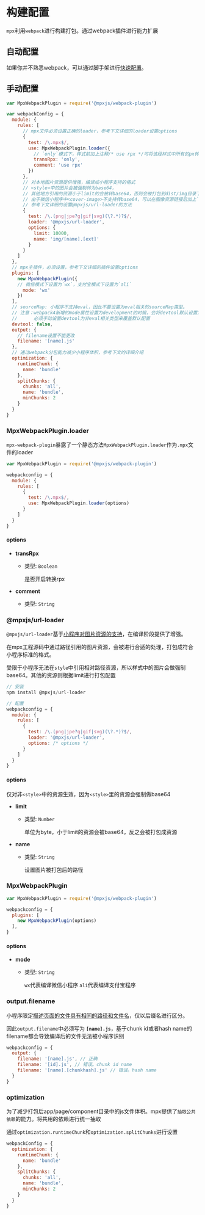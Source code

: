 # 构建配置

`mpx`利用`webpack`进行构建打包。通过webpack插件进行能力扩展

## 自动配置
如果你并不熟悉webpack，可以通过脚手架进行[快速配置](../start.md)。

## 手动配置
```js
var MpxWebpackPlugin = require('@mpxjs/webpack-plugin')

var webpackConfig = {
  module: {
    rules: [
      // mpx文件必须设置正确的loader，参考下文详细的loader设置options
      {
        test: /\.mpx$/,
        use: MpxWebpackPlugin.loader({
          // `only`模式下，样式前加上注释/* use rpx */可将该段样式中所有的px转换为rpx
          transRpx: 'only',
          comment: 'use rpx'
        })
      },
      // 对本地图片资源提供增强，编译成小程序支持的格式 
      // <style>中的图片会被强制转为base64，
      // 其他地方引用的资源小于limit的会被转base64，否则会被打包到dist/img目录下通过小程序路径引用
      // 由于微信小程序中<cover-image>不支持传base64，可以在图像资源链接后加上`?fallback`查询字符串强制跳过转base64步骤
      // 参考下文详细的设置@mpxjs/url-loader的方法
      {
        test: /\.(png|jpe?g|gif|svg)(\?.*)?$/,
        loader: '@mpxjs/url-loader',
        options: {
          limit: 10000,
          name: 'img/[name].[ext]'
        }
      }
    ]
  },
  // mpx主插件，必须设置，参考下文详细的插件设置options
  plugins: [
    new MpxWebpackPlugin({
    // 微信模式下设置为`wx`，支付宝模式下设置为`ali`
      mode: 'wx'
    })
  ],
  // sourceMap: 小程序不支持eval，因此不要设置为eval相关的sourceMap类型。
  // 注意：webpack4新增的mode属性设置为development的时候，会将devtool默认设置为eval，
  //      必须手动设置devtool为非eval相关类型来覆盖默认配置
  devtool: false,
  output: {
    // filename设置不能更改
    filename: '[name].js' 
  },
  // 通过webpack分包能力减少小程序体积，参考下文的详细介绍
  optimization: {
    runtimeChunk: {
      name: 'bundle'
    },
    splitChunks: {
      chunks: 'all',
      name: 'bundle',
      minChunks: 2
    }
  }
}
```
### MpxWebpackPlugin.loader

`mpx-webpack-plugin`暴露了一个静态方法`MpxWebpackPlugin.loader`作为`.mpx`文件的loader
```js
var MpxWebpackPlugin = require('@mpxjs/webpack-plugin')

webpackconfig = {
  module: {
    rules: [
      {
        test: /\.mpx$/,
        use: MpxWebpackPlugin.loader(options)
      }
    ]
  }
}
```
#### options

- **transRpx**

  - 类型: `Boolean`

    是否开启转换rpx
- **comment**

  - 类型: `String`

### @mpxjs/url-loader
`@mpxjs/url-loader`基于[小程序对图片资源的支持](resource.md)，在编译阶段提供了增强。

在mpx工程源码中通过路径引用的图片资源，会被进行合适的处理，打包成符合小程序标准的格式。

受限于小程序无法在`style`中引用相对路径资源，所以样式中的图片会做强制base64。其他的资源则根据limit进行打包配置

```js
// 安装
npm install @mpxjs/url-loader
```

```js
// 配置
webpackconfig = {
  module: {
    rules: [
      {
        test: /\.(png|jpe?g|gif|svg)(\?.*)?$/,
        loader: '@mpxjs/url-loader',
        options: /* options */
      }
    ]
  }
}
```
#### options

仅对非`<style>`中的资源生效，因为`<style>`里的资源会强制做base64

- **limit**

  - 类型: `Number`

    单位为byte，小于limit的资源会被base64，反之会被打包成资源
- **name**

  - 类型: `String`

    设置图片被打包后的路径


### MpxWebpackPlugin
```js
var MpxWebpackPlugin = require('@mpxjs/webpack-plugin')

webpackconfig = {
  plugins: [
    new MpxWebpackPlugin(options)
  ],
}
```
#### options

- **mode**

  - 类型: `String`

    `wx`代表编译微信小程序 
    `ali`代表编译支付宝程序 

### output.filename
小程序限定[描述页面的文件具有相同的路径和文件名](https://developers.weixin.qq.com/miniprogram/dev/framework/structure.html)，仅以后缀名进行区分。

因此`output.filename`中必须写为 **`[name].js`**，基于chunk id或者hash name的filename都会导致编译后的文件无法被小程序识别

```js
webpackconfig = {
  output: {
    filename: '[name].js', // 正确 
    filename: '[id].js', // 错误。chunk id name
    filename: '[name].[chunkhash].js' // 错误。hash name
  }
}
```

### optimization
为了减少打包后app/page/component目录中的js文件体积。mpx提供了`抽取公共依赖`的能力。将共用的依赖进行统一抽取

通过`optimization.runtimeChunk`和`optimization.splitChunks`进行设置

```js
webpackConfig = {
  optimization: {
    runtimeChunk: {
      name: 'bundle'
    },
    splitChunks: {
      chunks: 'all',
      name: 'bundle',
      minChunks: 2
    }
  }
}
```
